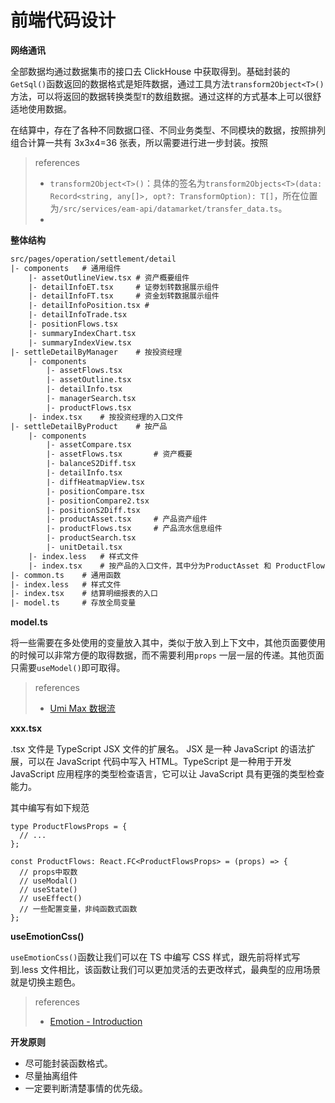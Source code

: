 # 前端代码设计

**网络通讯**

全部数据均通过数据集市的接口去 ClickHouse 中获取得到。基础封装的`GetSql()`函数返回的数据格式是矩阵数据，通过工具方法`transform2Object<T>()`方法，可以将返回的数据转换类型`T`的数组数据。通过这样的方式基本上可以很舒适地使用数据。

在结算中，存在了各种不同数据口径、不同业务类型、不同模块的数据，按照排列组合计算一共有 3x3x4=36 张表，所以需要进行进一步封装。按照

> references
>
> - `transform2Object<T>()`：具体的签名为`transform2Objects<T>(data: Record<string, any[]>, opt?: TransformOption): T[]`，所在位置为`/src/services/eam-api/datamarket/transfer_data.ts`。
> -

**整体结构**

```txt
src/pages/operation/settlement/detail
|- components	# 通用组件
	|- assetOutlineView.tsx	# 资产概要组件
	|- detailInfoET.tsx		# 证劵划转数据展示组件
	|- detailInfoFT.tsx		# 资金划转数据展示组件
	|- detailInfoPosition.tsx #
	|- detailInfoTrade.tsx
	|- positionFlows.tsx
	|- summaryIndexChart.tsx
	|- summaryIndexView.tsx
|- settleDetailByManager	# 按投资经理
	|- components
		|- assetFlows.tsx
		|- assetOutline.tsx
		|- detailInfo.tsx
		|- managerSearch.tsx
		|- productFlows.tsx
	|- index.tsx	# 按投资经理的入口文件
|- settleDetailByProduct	# 按产品
	|- components
		|- assetCompare.tsx
		|- assetFlows.tsx		# 资产概要
		|- balanceS2Diff.tsx
		|- detailInfo.tsx
		|- diffHeatmapView.tsx
		|- positionCompare.tsx
		|- positionCompare2.tsx
		|- positionS2Diff.tsx
		|- productAsset.tsx		# 产品资产组件
		|- productFlows.tsx		# 产品流水信息组件
		|- productSearch.tsx
		|- unitDetail.tsx
	|- index.less	# 样式文件
	|- index.tsx	# 按产品的入口文件，其中分为ProductAsset 和 ProductFlows两个组件
|- common.ts	# 通用函数
|- index.less	# 样式文件
|- index.tsx	# 结算明细报表的入口
|- model.ts		# 存放全局变量

```

**model.ts**

将一些需要在多处使用的变量放入其中，类似于放入到上下文中，其他页面要使用的时候可以非常方便的取得数据，而不需要利用`props` 一层一层的传递。其他页面只需要`useModel()`即可取得。

> references
>
> - [Umi Max 数据流](https://umijs.org/docs/max/data-flow)

**xxx.tsx**

.tsx 文件是 TypeScript JSX 文件的扩展名。 JSX 是一种 JavaScript 的语法扩展，可以在 JavaScript 代码中写入 HTML。TypeScript 是一种用于开发 JavaScript 应用程序的类型检查语言，它可以让 JavaScript 具有更强的类型检查能力。

其中编写有如下规范

```tsx
type ProductFlowsProps = {
  // ...
};

const ProductFlows: React.FC<ProductFlowsProps> = (props) => {
  // props中取数
  // useModal()
  // useState()
  // useEffect()
  // 一些配置变量，非纯函数式函数
};
```

**useEmotionCss()**

`useEmotionCss()`函数让我们可以在 TS 中编写 CSS 样式，跟先前将样式写到.less 文件相比，该函数让我们可以更加灵活的去更改样式，最典型的应用场景就是切换主题色。

> references
>
> - [Emotion - Introduction](https://emotion.sh/docs/introduction)

**开发原则**

- 尽可能封装函数格式。
- 尽量抽离组件
- 一定要判断清楚事情的优先级。

